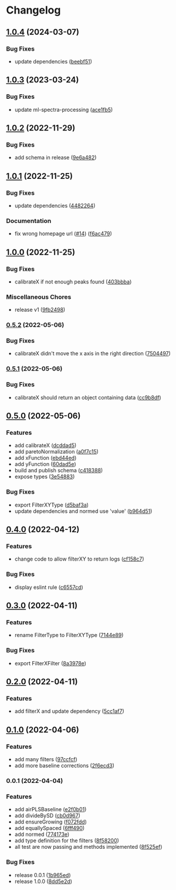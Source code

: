 # Changelog

## [1.0.4](https://github.com/mljs/signal-processing/compare/v1.0.3...v1.0.4) (2024-03-07)


### Bug Fixes

* update dependencies ([beebf51](https://github.com/mljs/signal-processing/commit/beebf515833c149c78c8574ac8abf8fa4eb0d300))

## [1.0.3](https://github.com/mljs/signal-processing/compare/v1.0.2...v1.0.3) (2023-03-24)


### Bug Fixes

* update ml-spectra-processing ([ace1fb5](https://github.com/mljs/signal-processing/commit/ace1fb5fbad5d2557c789e3144ac78846db1bb0e))

## [1.0.2](https://github.com/mljs/signal-processing/compare/v1.0.1...v1.0.2) (2022-11-29)


### Bug Fixes

* add schema in release ([9e6a482](https://github.com/mljs/signal-processing/commit/9e6a482c05aa006b6a3665c01fdb66fd36084901))

## [1.0.1](https://github.com/mljs/signal-processing/compare/v1.0.0...v1.0.1) (2022-11-25)


### Bug Fixes

* update dependencies ([4482264](https://github.com/mljs/signal-processing/commit/4482264acec13d100b48b8db320b8a73ef3aa846))


### Documentation

* fix wrong homepage url ([#14](https://github.com/mljs/signal-processing/issues/14)) ([f6ac479](https://github.com/mljs/signal-processing/commit/f6ac479465e3f9c4d96ee1eb3f388067563ddf51))

## [1.0.0](https://github.com/mljs/signal-processing/compare/v0.5.2...v1.0.0) (2022-11-25)


### Bug Fixes

* calibrateX if not enough peaks found ([403bbba](https://github.com/mljs/signal-processing/commit/403bbba2445e5a7eb9155785591ac2e999d4ec8e))


### Miscellaneous Chores

* release v1 ([9fb2498](https://github.com/mljs/signal-processing/commit/9fb249883f526a8ae0171d2eb0c8bbcd479a3aa1))

### [0.5.2](https://github.com/mljs/signal-processing/compare/v0.5.1...v0.5.2) (2022-05-06)


### Bug Fixes

* calibrateX didn't move the x axis in the right direction ([7504497](https://github.com/mljs/signal-processing/commit/7504497ae653da1022f7e0b9f752e6d41b4e59c7))

### [0.5.1](https://github.com/mljs/signal-processing/compare/v0.5.0...v0.5.1) (2022-05-06)


### Bug Fixes

* calibrateX should return an object containing data ([cc9b8df](https://github.com/mljs/signal-processing/commit/cc9b8df168edc6ed3849b813c9d98009a1d2a996))

## [0.5.0](https://github.com/mljs/signal-processing/compare/v0.4.0...v0.5.0) (2022-05-06)


### Features

* add calibrateX ([dcddad5](https://github.com/mljs/signal-processing/commit/dcddad586782459272a5bba1389ffdeca7c1b961))
* add paretoNormalization ([a0f7c15](https://github.com/mljs/signal-processing/commit/a0f7c156cf1902bbece19f1a6e7d94a28c8b8c4f))
* add xFunction ([ebd44ed](https://github.com/mljs/signal-processing/commit/ebd44ed3e680772c26f86efb5bdb431bd7d76f4c))
* add yFunction ([60dad5e](https://github.com/mljs/signal-processing/commit/60dad5e098e16c81c19b7e29e279053be2d92147))
* build and publish schema ([c418388](https://github.com/mljs/signal-processing/commit/c4183887ba5bf072f5401c69f6c5fd444950efb2))
* expose types ([3e54883](https://github.com/mljs/signal-processing/commit/3e54883d04beb48e0dd0c34ca97a9ecc318a3b08))


### Bug Fixes

* export FilterXYType ([d5baf3a](https://github.com/mljs/signal-processing/commit/d5baf3a7a6d94884b53497100b852bb02b6076f8))
* update dependencies and normed use 'value' ([b964d51](https://github.com/mljs/signal-processing/commit/b964d51b36d31f17c64796350b338cb9aea9f911))

## [0.4.0](https://github.com/mljs/signal-processing/compare/v0.3.0...v0.4.0) (2022-04-12)


### Features

* change code to allow filterXY to return logs ([cf158c7](https://github.com/mljs/signal-processing/commit/cf158c702c459254818f331362b671abd1a9b34d))


### Bug Fixes

* display eslint rule ([c6557cd](https://github.com/mljs/signal-processing/commit/c6557cd464af45d2a3300e40b0fd3139724ae094))

## [0.3.0](https://github.com/mljs/signal-processing/compare/v0.2.0...v0.3.0) (2022-04-11)


### Features

* rename FilterType to FilterXYType ([7144e89](https://github.com/mljs/signal-processing/commit/7144e89e2102ed4b5a636a4a90617640964b4a62))


### Bug Fixes

* export FilterXFilter ([8a3978e](https://github.com/mljs/signal-processing/commit/8a3978e67b7575c2cd1c0cf70fb59c6c57b5e7d6))

## [0.2.0](https://github.com/mljs/signal-processing/compare/v0.1.0...v0.2.0) (2022-04-11)


### Features

* add filterX and update dependency ([5cc1af7](https://github.com/mljs/signal-processing/commit/5cc1af7d761ebe535e0fbad353b91c5f4ceee1a3))

## [0.1.0](https://github.com/mljs/signal-processing/compare/v0.0.1...v0.1.0) (2022-04-06)


### Features

* add many filters ([97ccfcf](https://github.com/mljs/signal-processing/commit/97ccfcffbbcbf36a6b215e47762a11613ac77bc9))
* add more baseline corrections ([2f6ecd3](https://github.com/mljs/signal-processing/commit/2f6ecd309762a77442e800b33c12af39176833ab))

### 0.0.1 (2022-04-04)


### Features

* add airPLSBaseline ([e2f0b01](https://github.com/mljs/signal-processing/commit/e2f0b01b154995404bb1700014f4ffef143ce4bd))
* add divideBySD ([cb0d967](https://github.com/mljs/signal-processing/commit/cb0d967d907f864e68fbc2ce3983275a57003180))
* add ensureGrowing ([f072fdd](https://github.com/mljs/signal-processing/commit/f072fdd0907ace42cdc7652d8f40978f373261ca))
* add equallySpaced ([6fff490](https://github.com/mljs/signal-processing/commit/6fff490aa4ee2ea0bec4aec68c0d79e11efb8cab))
* add normed ([774173e](https://github.com/mljs/signal-processing/commit/774173e9a0751d7fca2ee398afca77e914b73af5))
* add type definition for the filters ([8f58200](https://github.com/mljs/signal-processing/commit/8f58200034195b79113d2d67a5f5802e7457992b))
* all test are now passing and methods implemented ([8f525ef](https://github.com/mljs/signal-processing/commit/8f525ef9cd5f548b8b5cd14ae06b6877a0e9ff21))


### Bug Fixes

* release 0.0.1 ([1b965ed](https://github.com/mljs/signal-processing/commit/1b965ed872b96424a8a61c0dcb833e4723bfbac2))
* release 1.0.0 ([8dd5e2d](https://github.com/mljs/signal-processing/commit/8dd5e2d3e7706d7091a3e0bb85bd8c0b24b9935f))
